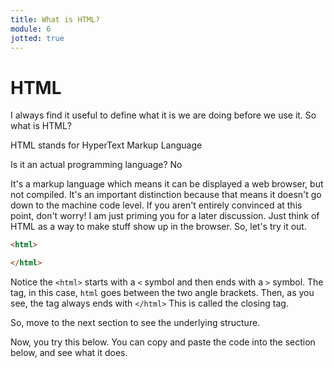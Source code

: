 ```yaml
---
title: What is HTML?
module: 6
jotted: true
---
```


# HTML

I always find it useful to define what it is we are doing before we use it.  So what is HTML?

HTML stands for HyperText Markup Language

Is it an actual programming language?  No

It's a markup language which means it can be displayed a web browser, but not compiled. It's an important distinction because that means it doesn't go down to the machine code level. If you aren't entirely convinced at this point, don't worry! I am just priming you for a later discussion.  Just think of HTML as a way to make stuff show up in the browser.  So, let's try it out.

```html
<html>

</html>
```

Notice the `<html>` starts with a `<` symbol and then ends with a `>` symbol.  The tag, in this case, `html` goes between the two angle brackets.  Then, as you see, the tag always ends with `</html>`  This is called the closing tag.

So, move to the next section to see the underlying structure.

<!-- video -->



Now, you try this below.  You can copy and paste the code into the section below, and see what it does.

<div id="jotted-demo-1" class="jotted-theme-stacked" height="150px;"></div>

<script>
    new Jotted(document.querySelector("#jotted-demo-1"), {
    files: [
        {
            type: "js",
            hide: false,
            url:"https://raw.githubusercontent.com/Montana-Media-Arts/120_CreativeCoding/master/lecture_code/06/02_modulo_01/sketch.js"
        },
        {
            type: "html",
            hide: true,
            url:"../../../p5_resources/index.html"
        }
    ],
    showBlank: false,
    showResult: true,
    plugins: [
        { name: 'ace', options: { "maxLines": 50 } },
        // { name: 'console', options: { autoClear: true } },
    ]
});
</script>
